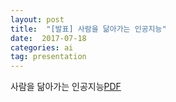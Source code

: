 ```yaml
---  
layout: post  
title:  "[발표] 사람을 닮아가는 인공지능"
date:  2017-07-18   
categories: ai   
tag: presentation  
---  
```


사람을 닮아가는 인공지능[PDF](../file/2017-AI/AI.pdf)